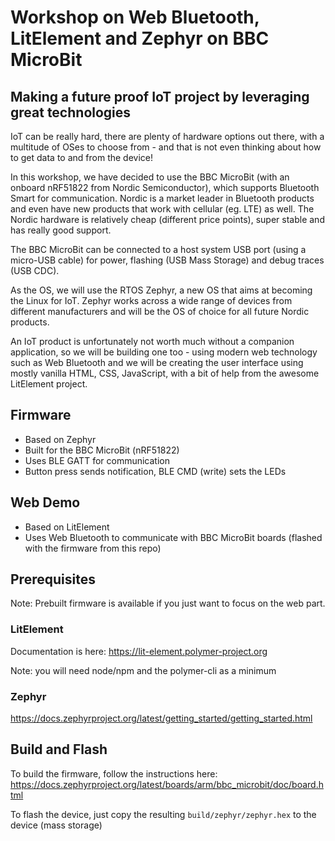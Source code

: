 # Workshop on Web Bluetooth, LitElement and Zephyr on BBC MicroBit

## Making a future proof IoT project by leveraging great technologies

IoT can be really hard, there are plenty of hardware options out there, with a multitude of OSes to choose from - and that is not even thinking about how to get data to and from the device!

In this workshop, we have decided to use the BBC MicroBit (with an onboard nRF51822 from Nordic Semiconductor), which supports Bluetooth Smart for communication. Nordic is a market leader in Bluetooth products and even have new products that work with cellular (eg. LTE) as well. The Nordic hardware is relatively cheap (different price points), super stable and has really good support. 

The BBC MicroBit can be connected to a host system USB port (using a micro-USB cable) for power, flashing (USB Mass Storage) and debug traces (USB CDC).

As the OS, we will use the RTOS Zephyr, a new OS that aims at becoming the Linux for IoT. Zephyr works across a wide range of devices from different manufacturers and will be the OS of choice for all future Nordic products.

An IoT product is unfortunately not worth much without a companion application, so we will be building one too - using modern web technology such as Web Bluetooth and we will be creating the user interface using mostly vanilla HTML, CSS, JavaScript, with a bit of help from the awesome LitElement project.


## Firmware
* Based on Zephyr
* Built for the BBC MicroBit (nRF51822)
* Uses BLE GATT for communication
* Button press sends notification, BLE CMD (write) sets the LEDs

## Web Demo
* Based on LitElement
* Uses Web Bluetooth to communicate with BBC MicroBit boards (flashed with the firmware from this repo)

## Prerequisites
Note: Prebuilt firmware is available if you just want to focus on the web part.

### LitElement
Documentation is here: https://lit-element.polymer-project.org

Note: you will need node/npm and the polymer-cli as a minimum


### Zephyr
https://docs.zephyrproject.org/latest/getting_started/getting_started.html

## Build and Flash
To build the firmware, follow the instructions here:
https://docs.zephyrproject.org/latest/boards/arm/bbc_microbit/doc/board.html

To flash the device, just copy the resulting ```build/zephyr/zephyr.hex``` to the device (mass storage)

